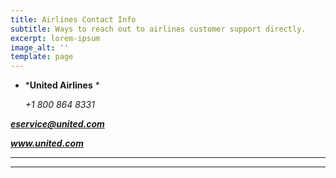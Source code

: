 ```yaml
---
title: Airlines Contact Info
subtitle: Ways to reach out to airlines customer support directly.
excerpt: lorem-ipsum
image_alt: ''
template: page
---
```

*   ***United Airlines** *

    *+1 800 864 8331*

***eservice@united.com***

***www.united.com***

******

******
